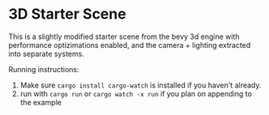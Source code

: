 # 3D Starter Scene

This is a slightly modified starter scene from the bevy 3d engine with performance optizimations enabled, and the camera + lighting extracted into separate systems.

Running instructions:
1. Make sure `cargo install cargo-watch` is installed if you haven't already.
2. run with `cargo run` or `cargo watch -x run` if you plan on appending to the example
